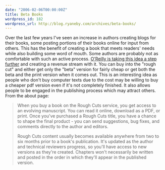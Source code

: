 ```yaml
---
date: "2006-02-06T00:00:00Z"
title: Beta Books
wordpress_id: 182
wordpress_url: http://blog.ryaneby.com/archives/beta-books/
---
```

Over the last few years I've seen an increase in authors creating blogs for their books, some posting portions of their books online for input from others. This has the benefit of creating a book that meets readers' needs while also building some word of mouth. Some authors are probably not as comfortable with such an active  process. <a href="http://www.oreilly.com/roughcuts/faq.csp">O'Reilly is taking this idea a step further</a> and creating a revenue stream with it. You can buy into the "rough cut" and either get only the "beta" version for fairly cheap or get both the beta and the print version when it comes out. This is an interesting idea as people who don't buy computer texts due to the cost may be willing to buy a cheaper pdf version even if it's not completely finished. It also allows people to be engaged in the publishing process which may attract others. From the about page:

<blockquote>When you buy a book on the Rough Cuts service, you get access to an evolving manuscript. You can read it online, download as a PDF, or print. Once you've purchased a Rough Cuts title, you have a chance to shape the final product - you can send suggestions, bug fixes, and comments directly to the author and editors.

Rough Cuts content usually becomes available anywhere from two to six months prior to a book's publication. It's updated as the author and technical reviewers progress, so you'll have access to new versions as they're created. Chapters won't necessarily be written and posted in the order in which they'll appear in the published version.</blockquote>
